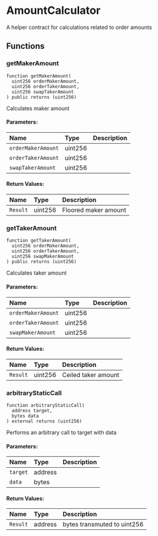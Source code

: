 # AmountCalculator

A helper contract for calculations related to order amounts



## Functions
### getMakerAmount
```solidity
function getMakerAmount(
  uint256 orderMakerAmount,
  uint256 orderTakerAmount,
  uint256 swapTakerAmount
) public returns (uint256)
```
Calculates maker amount


#### Parameters:
| Name | Type | Description                                                          |
| :--- | :--- | :------------------------------------------------------------------- |
|`orderMakerAmount` | uint256 | 
|`orderTakerAmount` | uint256 | 
|`swapTakerAmount` | uint256 | 

#### Return Values:
| Name                           | Type          | Description                                                                  |
| :----------------------------- | :------------ | :--------------------------------------------------------------------------- |
|`Result`| uint256 | Floored maker amount
### getTakerAmount
```solidity
function getTakerAmount(
  uint256 orderMakerAmount,
  uint256 orderTakerAmount,
  uint256 swapMakerAmount
) public returns (uint256)
```
Calculates taker amount


#### Parameters:
| Name | Type | Description                                                          |
| :--- | :--- | :------------------------------------------------------------------- |
|`orderMakerAmount` | uint256 | 
|`orderTakerAmount` | uint256 | 
|`swapMakerAmount` | uint256 | 

#### Return Values:
| Name                           | Type          | Description                                                                  |
| :----------------------------- | :------------ | :--------------------------------------------------------------------------- |
|`Result`| uint256 | Ceiled taker amount
### arbitraryStaticCall
```solidity
function arbitraryStaticCall(
  address target,
  bytes data
) external returns (uint256)
```
Performs an arbitrary call to target with data


#### Parameters:
| Name | Type | Description                                                          |
| :--- | :--- | :------------------------------------------------------------------- |
|`target` | address | 
|`data` | bytes | 

#### Return Values:
| Name                           | Type          | Description                                                                  |
| :----------------------------- | :------------ | :--------------------------------------------------------------------------- |
|`Result`| address | bytes transmuted to uint256
